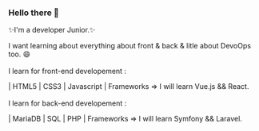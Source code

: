 ### Hello there 👋

✨I'm a developer Junior.✨

I want learning about everything about front & back & litle about DevoOps too. 😄
<br>
<br>
I learn for front-end developement : 

| HTML5 | CSS3 | Javascript | Frameworks => I will learn Vue.js && React.
<br>
<br>
I learn for back-end developement : 

| MariaDB | SQL | PHP | Frameworks => I will learn Symfony && Laravel.
<br>
